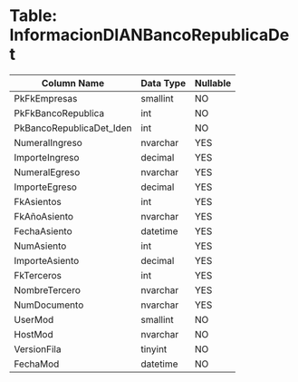 # Table: InformacionDIANBancoRepublicaDet

| Column Name | Data Type | Nullable |
|-------------|-----------|----------|
| PkFkEmpresas | smallint | NO |
| PkFkBancoRepublica | int | NO |
| PkBancoRepublicaDet_Iden | int | NO |
| NumeralIngreso | nvarchar | YES |
| ImporteIngreso | decimal | YES |
| NumeralEgreso | nvarchar | YES |
| ImporteEgreso | decimal | YES |
| FkAsientos | int | YES |
| FkAñoAsiento | nvarchar | YES |
| FechaAsiento | datetime | YES |
| NumAsiento | int | YES |
| ImporteAsiento | decimal | YES |
| FkTerceros | int | YES |
| NombreTercero | nvarchar | YES |
| NumDocumento | nvarchar | YES |
| UserMod | smallint | NO |
| HostMod | nvarchar | NO |
| VersionFila | tinyint | NO |
| FechaMod | datetime | NO |
